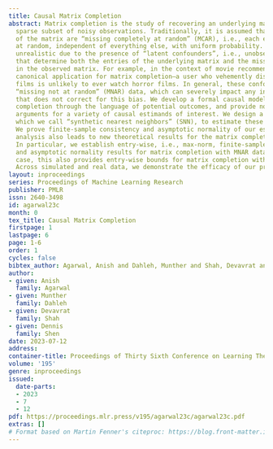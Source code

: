 ```yaml
---
title: Causal Matrix Completion
abstract: Matrix completion is the study of recovering an underlying matrix from a
  sparse subset of noisy observations. Traditionally, it is assumed that the entries
  of the matrix are “missing completely at random” (MCAR), i.e., each entry is revealed
  at random, independent of everything else, with uniform probability. This is likely
  unrealistic due to the presence of “latent confounders”, i.e., unobserved factors
  that determine both the entries of the underlying matrix and the missingness pattern
  in the observed matrix. For example, in the context of movie recommender systems—a
  canonical application for matrix completion—a user who vehemently dislikes horror
  films is unlikely to ever watch horror films. In general, these confounders yield
  “missing not at random” (MNAR) data, which can severely impact any inference procedure
  that does not correct for this bias. We develop a formal causal model for matrix
  completion through the language of potential outcomes, and provide novel identification
  arguments for a variety of causal estimands of interest. We design a procedure,
  which we call “synthetic nearest neighbors” (SNN), to estimate these causal estimands.
  We prove finite-sample consistency and asymptotic normality of our estimator. Our
  analysis also leads to new theoretical results for the matrix completion literature.
  In particular, we establish entry-wise, i.e., max-norm, finite-sample consistency
  and asymptotic normality results for matrix completion with MNAR data. As a special
  case, this also provides entry-wise bounds for matrix completion with MCAR data.
  Across simulated and real data, we demonstrate the efficacy of our proposed estimator.
layout: inproceedings
series: Proceedings of Machine Learning Research
publisher: PMLR
issn: 2640-3498
id: agarwal23c
month: 0
tex_title: Causal Matrix Completion
firstpage: 1
lastpage: 6
page: 1-6
order: 1
cycles: false
bibtex_author: Agarwal, Anish and Dahleh, Munther and Shah, Devavrat and Shen, Dennis
author:
- given: Anish
  family: Agarwal
- given: Munther
  family: Dahleh
- given: Devavrat
  family: Shah
- given: Dennis
  family: Shen
date: 2023-07-12
address: 
container-title: Proceedings of Thirty Sixth Conference on Learning Theory
volume: '195'
genre: inproceedings
issued:
  date-parts:
  - 2023
  - 7
  - 12
pdf: https://proceedings.mlr.press/v195/agarwal23c/agarwal23c.pdf
extras: []
# Format based on Martin Fenner's citeproc: https://blog.front-matter.io/posts/citeproc-yaml-for-bibliographies/
---
```

